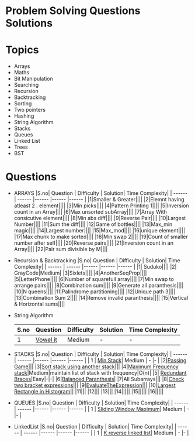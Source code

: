 # Problem Solving Questions Solutions
# Topics
-  Arrays
- Maths
- Bit Manipulation
- Searching
- Recursion
- Backtracking
- Sorting
- Two pointers
- Hashing
- String Algorithm
- Stacks
- Queues
- Linked List
- Trees
- BST

# Questions
- ARRAYS
    |S.no| Question | Difficulty | Solution| Time Complexity|
    | ------ | ------ |------ |------ |------ |
    |1|Smaller & Greater||||
    |2|Elemnt having atleast 2 . element||||
    |3|Min picks||||
    |4|Pattern Printing 1||||
    |5|Inversion count in an Array||||
    |6|Max unsorted subArray||||
    |7|Array With consicutive element||||
    |8|Min abs diff||||
    |9|Reverse Pair||||
    |10|Largest Number||||
    |11|Sum the diff||||
    |12|Game of bottles||||
    |13|Max_min magic||||
    |14|Largest number||||
    |15|Max_mod||||
    |16|unique element||||
    |17|Max chunk to make sorted||||
    |18|Min swap 2||||
    |19|Count of smaller number after self||||
    |20|Reverse pairs||||
    |21|Inversion count in an Array||||
    |22|Pair sum divisible by M||||
   
- Recursion & Backtracking
     |S.no| Question | Difficulty | Solution| Time Complexity|
    | ------ | ------ |------ |------ |------ |
    |1| Suduko||||
    |2| GrayCode|Medium|
    |3|Sixlets||||
    |4|AnotherSeqProp||||
    |5|LetterPhone||||
    |6|Number of squarefull array||||
    |7|Min swap to arrange pairs||||
    |8|Combination sum||||
    |9|Generate all paranthesis||||
    |10|N queens||||
    |11|Palindrome partitioning||||
    |12|Unique path 3||||
    |13|Combination Sum 2||||
    |14|Remove invalid paranthesis||||
    |15|Vertical & Horizontal sums||||

- String Algorithm

     |S.no| Question | Difficulty | Solution| Time Complexity|
    | ------ | ------ |------ |------ |------ |
    | 1 | [Vowel it](https://github.com/Ashar786/ProblemSolving/blob/master/String%20Algorithm/VowelIt.java)| Medium | - |- |
- STACKS
    |S.no| Question | Difficulty | Solution| Time Complexity|
    | ------ | ------ |------ |------ |------ |
    | 1 | [Min Stack](https://github.com/Ashar786/ProblemSolving/blob/master/stacks/MinStack.java)| Medium | - |- |
    |2|[Passing Game](https://github.com/Ashar786/ProblemSolving/blob/master/stacks/PassingGame.java)|||
    |3|[Sort stack using another stack](https://github.com/Ashar786/ProblemSolving/blob/master/stacks/SortStackUsingAnotherStack.java)|||
    |4|[Maximum Frequency stack](https://github.com/Ashar786/ProblemSolving/blob/master/stacks/MaximumFrequencyStack.java)|Medium|maintain list of stack with frequency|O(n)|
    |5|	[Redundant Braces](https://github.com/Ashar786/ProblemSolving/blob/master/stacks/RedundantBraces.java)|Easy|-|-|
    |6|[Balanced Paranthesis](https://github.com/Ashar786/ProblemSolving/blob/master/stacks/BalancedParanthesis.java)|
    |7|All Subarrays|||
    |8|[Check two bracket expressions](https://github.com/Ashar786/ProblemSolving/blob/master/stacks/CheckTwoBracketExpressions.java)|||
    |9|[EvaluateTheExpression](https://github.com/Ashar786/ProblemSolving/blob/master/stacks/EvaluateTheExpression.java)|||
    |10|[Largest Rectangle in Histogram](https://github.com/Ashar786/ProblemSolving/blob/master/stacks/LargestRectangleInHistogram.java)||
    |11|||
    |12|||
    |13|||
    |14|||||
    |15|||||
    |16|||||
- QUEUES
    |S.no| Question | Difficulty | Solution| Time Complexity|
    | ------ | ------ |------ |------ |------ |
    | 1 | [Sliding Window Maximum](https://github.com/Ashar786/ProblemSolving/blob/master/Queues/SlidingWindowMaximum.java)| Medium | - |- |

- LinkedList
    |S.no| Question | Difficulty | Solution| Time Complexity|
    | ------ | ------ |------ |------ |------ |
    | 1 | [K reverse linked list](https://github.com/Ashar786/ProblemSolving/blob/master/LinkedList/KReverseLinkedList.java)| Medium | - |- |

